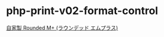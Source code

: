 # php-print-v02-format-control

[自家製 Rounded M+ (ラウンデッド エムプラス)](http://jikasei.me/font/rounded-mplus/)

